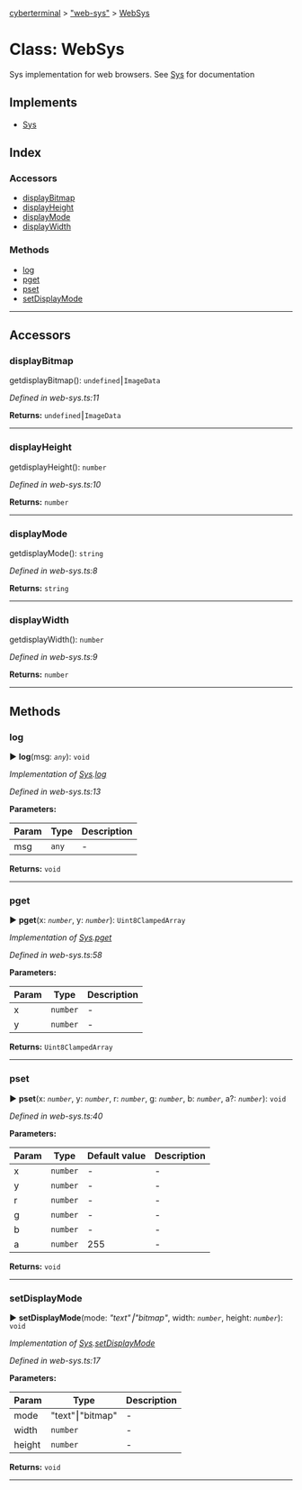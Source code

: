 [cyberterminal](../README.md) > ["web-sys"](../modules/_web_sys_.md) > [WebSys](../classes/_web_sys_.websys.md)



# Class: WebSys


Sys implementation for web browsers. See [Sys](../interfaces/__classes_sys_.sys.md) for documentation

## Implements

* [Sys](../interfaces/__classes_sys_.sys.md)

## Index

### Accessors

* [displayBitmap](_web_sys_.websys.md#displaybitmap)
* [displayHeight](_web_sys_.websys.md#displayheight)
* [displayMode](_web_sys_.websys.md#displaymode)
* [displayWidth](_web_sys_.websys.md#displaywidth)


### Methods

* [log](_web_sys_.websys.md#log)
* [pget](_web_sys_.websys.md#pget)
* [pset](_web_sys_.websys.md#pset)
* [setDisplayMode](_web_sys_.websys.md#setdisplaymode)



---
## Accessors
<a id="displaybitmap"></a>

###  displayBitmap


getdisplayBitmap(): `undefined`⎮`ImageData`

*Defined in web-sys.ts:11*





**Returns:** `undefined`⎮`ImageData`



___

<a id="displayheight"></a>

###  displayHeight


getdisplayHeight(): `number`

*Defined in web-sys.ts:10*





**Returns:** `number`



___

<a id="displaymode"></a>

###  displayMode


getdisplayMode(): `string`

*Defined in web-sys.ts:8*





**Returns:** `string`



___

<a id="displaywidth"></a>

###  displayWidth


getdisplayWidth(): `number`

*Defined in web-sys.ts:9*





**Returns:** `number`



___


## Methods
<a id="log"></a>

###  log

► **log**(msg: *`any`*): `void`



*Implementation of [Sys](../interfaces/__classes_sys_.sys.md).[log](../interfaces/__classes_sys_.sys.md#log)*

*Defined in web-sys.ts:13*



**Parameters:**

| Param | Type | Description |
| ------ | ------ | ------ |
| msg | `any`   |  - |





**Returns:** `void`





___

<a id="pget"></a>

###  pget

► **pget**(x: *`number`*, y: *`number`*): `Uint8ClampedArray`



*Implementation of [Sys](../interfaces/__classes_sys_.sys.md).[pget](../interfaces/__classes_sys_.sys.md#pget)*

*Defined in web-sys.ts:58*



**Parameters:**

| Param | Type | Description |
| ------ | ------ | ------ |
| x | `number`   |  - |
| y | `number`   |  - |





**Returns:** `Uint8ClampedArray`





___

<a id="pset"></a>

###  pset

► **pset**(x: *`number`*, y: *`number`*, r: *`number`*, g: *`number`*, b: *`number`*, a?: *`number`*): `void`



*Defined in web-sys.ts:40*



**Parameters:**

| Param | Type | Default value | Description |
| ------ | ------ | ------ | ------ |
| x | `number`  | - |   - |
| y | `number`  | - |   - |
| r | `number`  | - |   - |
| g | `number`  | - |   - |
| b | `number`  | - |   - |
| a | `number`  | 255 |   - |





**Returns:** `void`





___

<a id="setdisplaymode"></a>

###  setDisplayMode

► **setDisplayMode**(mode: *"text"⎮"bitmap"*, width: *`number`*, height: *`number`*): `void`



*Implementation of [Sys](../interfaces/__classes_sys_.sys.md).[setDisplayMode](../interfaces/__classes_sys_.sys.md#setdisplaymode)*

*Defined in web-sys.ts:17*



**Parameters:**

| Param | Type | Description |
| ------ | ------ | ------ |
| mode | "text"⎮"bitmap"   |  - |
| width | `number`   |  - |
| height | `number`   |  - |





**Returns:** `void`





___



